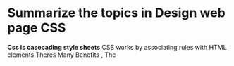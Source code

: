 # Summarize the topics in Design web page CSS

**Css is casecading style sheets** CSS works by associating rules with HTML elements Theres Many Benefits ,
The <style> element should use the type attribute to indicate that the styles are specified in CSS. 
 the color change  Text- BackgroundThe <link> element can be used in an HTML document to tell the browser where to find the CSS file, href This specifies the path to the CSS file.
  
  **Color in CSS :** 
- There is three way to select color in _CSS_.
1. RGB value.
1. HEX code.
1. Color name.
**Add CSS to HTML :**
1. inline 
2. embedded
3. External
